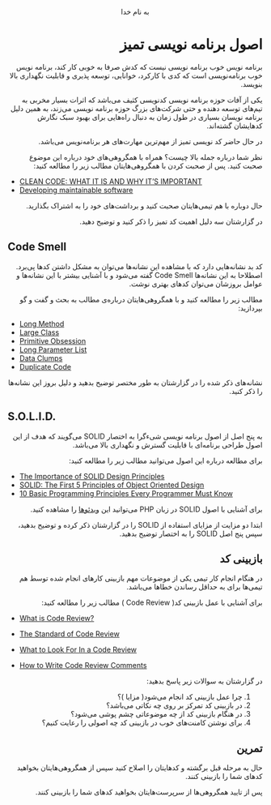 <div dir="rtl" align="center">

به نام خدا

</div>

<div dir="rtl" align="right">

# اصول برنامه نویسی تمیز

برنامه نویس خوب برنامه نویسی نیست که کدش صرفا به خوبی کار کند، برنامه نویس خوب برنامه‌نویسی است که کدی با کارکرد، خوانایی، توسعه پذیری و قابلیت نگهداری بالا بنویسد.

یکی از آفات حوزه برنامه نویسی کدنویسی کثیف می‌باشد که اثرات بسیار مخربی به تیم‌های توسعه دهنده و حتی شرکت‌های بزرگ حوزه برنامه نویسی می‌زند، به همین دلیل برنامه نویسان بسیاری در طول زمان به دنبال راه‌هایی برای بهبود سبک نگارش کدهایشان گشته‌اند.

در حال حاضر کد نویسی تمیز از مهم‌ترین مهارت‌های هر برنامه‌نویس می‌باشد. 

نظر شما درباره جمله بالا چیست؟ همراه با همگروهی‌های خود درباره این موضوع صحبت کنید. پس از صحبت کردن با همگروهی‌هایتان مطالب زیر را مطالعه کنید:

<div dir="ltr" align="left">

* [CLEAN CODE: WHAT IT IS AND WHY IT’S IMPORTANT](https://poatek.com/2017/07/31/clean-code-what-it-is-and-why-its-important/)
* [Developing maintainable software](https://www.software.ac.uk/resources/guides/developing-maintainable-software)

</div>

حال دوباره با هم تیمی‌هایتان صحبت کنید و برداشت‌های خود را به اشتراک بگذارید.

در گزارشتان سه دلیل اهمیت کد تمیز را ذکر کنید و توضیح دهید.

<div dir="ltr" align="left">

## Code Smell

</div>

کد بد نشانه‌هایی دارد که با مشاهده این نشانه‌ها می‌توان به مشکل داشتن کدها پی‌برد. اصطلاحا به این نشانه‌ها Code Smell گفته می‌شود و با آشنایی بیشتر با این نشانه‌ها و عوامل بروزشان می‌توان کدهای بهتری نوشت.

مطالب زیر را مطالعه کنید و با همگروهی‌هایتان درباره‌ی مطالب به بحث و گفت و گو بپردازید:

<div dir="ltr" align="left">

* [Long Method](https://refactoring.guru/smells/long-method) 
* [Large Class](https://refactoring.guru/smells/large-class) 
* [Primitive Obsession](https://refactoring.guru/smells/primitive-obsession) 
* [Long Parameter List](https://refactoring.guru/smells/long-parameter-list) 
* [Data Clumps](https://refactoring.guru/smells/data-clumps) 
* [Duplicate Code](https://refactoring.guru/smells/duplicate-code) 

</div>

نشانه‌های ذکر شده را در گزارشتان به طور مختصر توضیح بدهید و دلیل بروز این نشانه‌ها را ذکر کنید.

<div dir="ltr" align="left">

## S.O.L.I.D.

</div>

به پنج اصل از اصول برنامه نویسی شیءگرا به اختصار SOLID می‌گویند که هدف از این اصول طراحی برنامه‌ای با قابلیت گسترش و نگهداری بالا می‌باشد.

برای مطالعه درباره این اصول می‌توانید مطالب زیر را مطالعه کنید:

<div dir="ltr" align="left">

* [The Importance of SOLID Design Principles](https://www.bmc.com/blogs/solid-design-principles/#:~:text=The%20SOLID%20principles%20were%20developed%20to%20combat%20these%20problematic%20design,understand%2C%20maintain%2C%20and%20extend.)
* [SOLID: The First 5 Principles of Object Oriented Design](https://www.digitalocean.com/community/conceptual_articles/s-o-l-i-d-the-first-five-principles-of-object-oriented-design)
* [10 Basic Programming Principles Every Programmer Must Know](https://www.makeuseof.com/tag/basic-programming-principles/)

</div>

برای آشنایی با اصول SOLID در زبان PHP می‌توانید این [ویدئوها](https://drive.google.com/file/d/1FG5O3cS81wtBzQFZ3ivbdaRDGHaczy0H/view?usp=sharing)
 را مشاهده کنید.

ابتدا دو مزایت از مزایای استفاده از SOLID را در گزارشتان ذکر کرده و توضیح بدهید، سپس پنج اصل SOLID را به اختصار توضیح بدهید. 

## بازبینی کد

در هنگام انجام کار تیمی یکی از موضوعات مهم بازبینی کارهای انجام شده توسط هم تیمی‌ها برای به حداقل رساندن خطاها می‌باشد.

 برای آشنایی با عمل بازبینی کد( Code Review ) مطالب زیر را مطالعه کنید:

<div dir="ltr" align="left">

* [What is Code Review?](https://smartbear.com/learn/code-review/what-is-code-review/)

* [The Standard of Code Review](https://google.github.io/eng-practices/review/reviewer/standard.html)

* [What to Look For In a Code Review](https://google.github.io/eng-practices/review/reviewer/looking-for.html)

* [How to Write Code Review Comments](https://google.github.io/eng-practices/review/reviewer/comments.html)

</div>

در گزارشتان به سوالات زیر پاسخ بدهید:

1. چرا عمل بازبینی کد انجام می‌شود( مزایا )؟
2. در بازبینی کد تمرکز بر روی چه نکاتی می‌باشد؟
3. در هنگام بازبینی کد از چه موضوعاتی چشم پوشی می‌شود؟
4. برای نوشتن کامنت‌های خوب در بازبینی کد چه اصولی را رعایت کنیم؟

## تمرین

حال به مرحله قبل برگشته و کدهایتان را اصلاح کنید سپس از همگروهی‌هایتان بخواهید کدهای شما را بازبینی کنند.

پس از تایید همگروهی‌ها از سرپرست‌هایتان بخواهید کدهای شما را بازبینی کنند.

</div>
